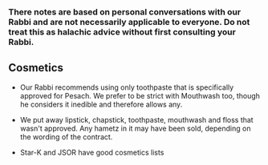 ### There notes are based on personal conversations with our Rabbi and are not necessarily applicable to everyone.  Do not treat this as halachic advice without first consulting your Rabbi.

## Cosmetics
* Our Rabbi recommends using only toothpaste that is specifically approved for Pesach.  We prefer to be strict with Mouthwash too, though he considers it inedible and therefore allows any.

* We put away lipstick, chapstick, toothpaste, mouthwash and floss that wasn't approved.  Any hametz in it may have been sold, depending on the wording of the contract.

* Star-K and JSOR have good cosmetics lists
